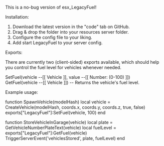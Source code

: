 This is a no-bug version of esx_LegacyFuel!

Installation:

1. Download the latest version in the "code" tab on GitHub.
2. Drag & drop the folder into your resources server folder.
3. Configure the config file to your liking.
4. Add start LegacyFuel to your server config.

Exports:

There are currently two (client-sided) exports available, which should help you control the fuel level for vehicles whenever needed.

SetFuel(vehicle --[[ Vehicle ]], value --[[ Number: (0-100) ]])
GetFuel(vehicle --[[ Vehicle ]]) -- Returns the vehicle's fuel level.

Example usage:

function SpawnVehicle(modelHash)
    local vehicle = CreateVehicle(modelHash, coords.x, coords.y, coords.z, true, false)
    exports["LegacyFuel"]:SetFuel(vehicle, 100)
end

function StoreVehicleInGarage(vehicle)
    local plate = GetVehicleNumberPlateText(vehicle)
    local fuelLevel = exports["LegacyFuel"]:GetFuel(vehicle)
    TriggerServerEvent('vehiclesStored', plate, fuelLevel)
end
